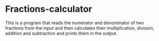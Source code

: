 # Fractions-calculator
This is a program that reads the numerator and denominator of two fractions from the input and then calculates their multiplication, division, addition and subtraction and prints them in the output.
